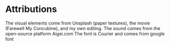 # Attributions

The visual elements come from Unsplash (paper textures), the movie (Farewell My Concubine), and my own editing.
The sound comes from the open-source platform Aigei.com
The font is Courier and comes from google font
